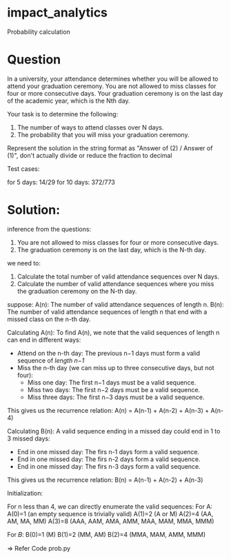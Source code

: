 # impact_analytics
Probability calculation 


# Question
In a university, your attendance determines whether you will be
allowed to attend your graduation ceremony.
You are not allowed to miss classes for four or more consecutive days.
Your graduation ceremony is on the last day of the academic year,
which is the Nth day.

 

  Your task is to determine the following:

1. The number of ways to attend classes over N days.
2. The probability that you will miss your graduation ceremony.

Represent the solution in the string format as "Answer of (2) / Answer
of (1)", don't actually divide or reduce the fraction to decimal

Test cases:

for 5 days: 14/29
for 10 days: 372/773

# Solution:

inference from the questions:
1. You are not allowed to miss classes for four or more consecutive days.
2. The graduation ceremony is on the last day, which is the N-th day.

we need to:
1. Calculate the total number of valid attendance sequences over N days.
2. Calculate the number of valid attendance sequences where you miss the graduation ceremony on the N-th day.

suppose:
A(n): The number of valid attendance sequences of length n.
B(n): The number of valid attendance sequences of length n that end with a missed class on the n-th day.


Calculating A(n):
To find A(n), we note that the valid sequences of length n can end in different ways:
- Attend on the n-th day: The previous n−1 days must form a valid sequence of *length n−1*
- Miss the n-th day (we can miss up to three consecutive days, but not four):
    - Miss one day: The first n−1 days must be a valid sequence.
    - Miss two days: The first n−2 days must be a valid sequence.
    - Miss three days: The first n−3 days must be a valid sequence.

This gives us the recurrence relation:
A(n) = A(n-1) + A(n-2) + A(n-3) + A(n-4)


Calculating B(n):
A valid sequence ending in a missed day could end in 1 to 3 missed days:
- End in one missed day: The firs n-1 days form a valid sequence.
- End in one missed day: The firs n-2 days form a valid sequence.
- End in one missed day: The firs n-3 days form a valid sequence.

This gives us the recurrence relation:
B(n) = A(n-1) + A(n-2) + A(n-3)


Initialization:

For n less than 4, we can directly enumerate the valid sequences:
For A:
A(0)=1 (an empty sequence is trivially valid)
A(1)=2 (A or M)
A(2)=4 (AA, AM, MA, MM)
A(3)=8 (AAA, AAM, AMA, AMM, MAA, MAM, MMA, MMM)

For 𝐵:
B(0)=1 (M)
B(1)=2 (MM, AM)
B(2)=4 (MMA, MAM, AMM, MMM)

=> Refer Code prob.py